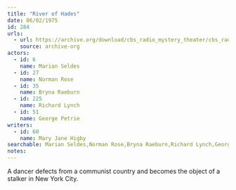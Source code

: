 ```yaml
---
title: "River of Hades"
date: 06/02/1975
id: 284
urls: 
  - url: https://archive.org/download/cbs_radio_mystery_theater/cbs_radio_mystery_theater-0251-0300.zip/cbs_radio_mystery_theater-0251-0300%2Fcbsrmt_0284_river_of_hades.mp3
    source: archive-org
actors:  
  - id: 6
    name: Marian Seldes  
  - id: 27
    name: Norman Rose  
  - id: 35
    name: Bryna Raeburn  
  - id: 225
    name: Richard Lynch  
  - id: 51
    name: George Petrie
writers:  
  - id: 60
    name: Mary Jane Higby
searchable: Marian Seldes,Norman Rose,Bryna Raeburn,Richard Lynch,George Petrie Mary Jane Higby
notes:  
---
```

A dancer defects from a communist country and becomes the object of a stalker in New York City.